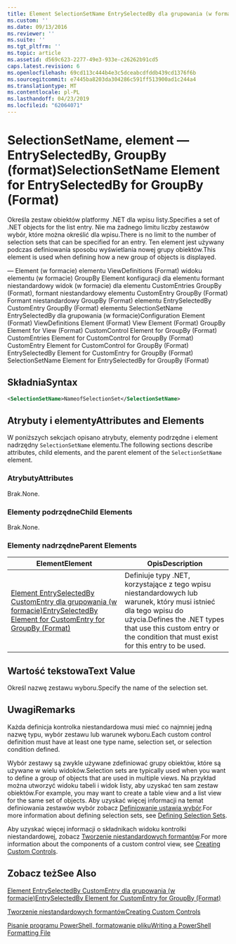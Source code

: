 ```yaml
---
title: Element SelectionSetName EntrySelectedBy dla grupowania (w formacie) | Dokumentacja firmy Microsoft
ms.custom: ''
ms.date: 09/13/2016
ms.reviewer: ''
ms.suite: ''
ms.tgt_pltfrm: ''
ms.topic: article
ms.assetid: d569c623-2277-49e3-933e-c26262b91cd5
caps.latest.revision: 6
ms.openlocfilehash: 69cd113c444b4e3c5dceabcdfddb439cd1376f6b
ms.sourcegitcommit: e7445ba8203da304286c591ff513900ad1c244a4
ms.translationtype: MT
ms.contentlocale: pl-PL
ms.lasthandoff: 04/23/2019
ms.locfileid: "62064071"
---
```

# <a name="selectionsetname-element-for-entryselectedby-for-groupby-format"></a><span data-ttu-id="4e2b8-102">SelectionSetName, element — EntrySelectedBy, GroupBy (format)</span><span class="sxs-lookup"><span data-stu-id="4e2b8-102">SelectionSetName Element for EntrySelectedBy for GroupBy (Format)</span></span>

<span data-ttu-id="4e2b8-103">Określa zestaw obiektów platformy .NET dla wpisu listy.</span><span class="sxs-lookup"><span data-stu-id="4e2b8-103">Specifies a set of .NET objects for the list entry.</span></span> <span data-ttu-id="4e2b8-104">Nie ma żadnego limitu liczby zestawów wybór, które można określić dla wpisu.</span><span class="sxs-lookup"><span data-stu-id="4e2b8-104">There is no limit to the number of selection sets that can be specified for an entry.</span></span> <span data-ttu-id="4e2b8-105">Ten element jest używany podczas definiowania sposobu wyświetlania nowej grupy obiektów.</span><span class="sxs-lookup"><span data-stu-id="4e2b8-105">This element is used when defining how a new group of objects is displayed.</span></span>

<span data-ttu-id="4e2b8-106">— Element (w formacie) elementu ViewDefinitions (Format) widoku elementu (w formacie) GroupBy Element konfiguracji dla elementu formant niestandardowy widok (w formacie) dla elementu CustomEntries GroupBy (Format), formant niestandardowy elementu CustomEntry GroupBy (Format) Formant niestandardowy GroupBy (Format) elementu EntrySelectedBy CustomEntry GroupBy (Format) elementu SelectionSetName EntrySelectedBy dla grupowania (w formacie)</span><span class="sxs-lookup"><span data-stu-id="4e2b8-106">Configuration Element (Format) ViewDefinitions Element (Format) View Element (Format) GroupBy Element for View (Format) CustomControl Element for GroupBy (Format) CustomEntries Element for CustomControl for GroupBy (Format) CustomEntry Element for CustomControl for GroupBy (Format) EntrySelectedBy Element for CustomEntry for GroupBy (Format) SelectionSetName Element for EntrySelectedBy for GroupBy (Format)</span></span>

## <a name="syntax"></a><span data-ttu-id="4e2b8-107">Składnia</span><span class="sxs-lookup"><span data-stu-id="4e2b8-107">Syntax</span></span>

```xml
<SelectionSetName>NameofSelectionSet</SelectionSetName>
```

## <a name="attributes-and-elements"></a><span data-ttu-id="4e2b8-108">Atrybuty i elementy</span><span class="sxs-lookup"><span data-stu-id="4e2b8-108">Attributes and Elements</span></span>

<span data-ttu-id="4e2b8-109">W poniższych sekcjach opisano atrybuty, elementy podrzędne i element nadrzędny `SelectionSetName` elementu.</span><span class="sxs-lookup"><span data-stu-id="4e2b8-109">The following sections describe attributes, child elements, and the parent element of the `SelectionSetName` element.</span></span>

### <a name="attributes"></a><span data-ttu-id="4e2b8-110">Atrybuty</span><span class="sxs-lookup"><span data-stu-id="4e2b8-110">Attributes</span></span>

<span data-ttu-id="4e2b8-111">Brak.</span><span class="sxs-lookup"><span data-stu-id="4e2b8-111">None.</span></span>

### <a name="child-elements"></a><span data-ttu-id="4e2b8-112">Elementy podrzędne</span><span class="sxs-lookup"><span data-stu-id="4e2b8-112">Child Elements</span></span>

<span data-ttu-id="4e2b8-113">Brak.</span><span class="sxs-lookup"><span data-stu-id="4e2b8-113">None.</span></span>

### <a name="parent-elements"></a><span data-ttu-id="4e2b8-114">Elementy nadrzędne</span><span class="sxs-lookup"><span data-stu-id="4e2b8-114">Parent Elements</span></span>

|<span data-ttu-id="4e2b8-115">Element</span><span class="sxs-lookup"><span data-stu-id="4e2b8-115">Element</span></span>|<span data-ttu-id="4e2b8-116">Opis</span><span class="sxs-lookup"><span data-stu-id="4e2b8-116">Description</span></span>|
|-------------|-----------------|
|[<span data-ttu-id="4e2b8-117">Element EntrySelectedBy CustomEntry dla grupowania (w formacie)</span><span class="sxs-lookup"><span data-stu-id="4e2b8-117">EntrySelectedBy Element for CustomEntry for GroupBy (Format)</span></span>](./entryselectedby-element-for-customentry-for-groupby-format.md)|<span data-ttu-id="4e2b8-118">Definiuje typy .NET, korzystające z tego wpisu niestandardowych lub warunek, który musi istnieć dla tego wpisu do użycia.</span><span class="sxs-lookup"><span data-stu-id="4e2b8-118">Defines the .NET types that use this custom entry or the condition that must exist for this entry to be used.</span></span>|

## <a name="text-value"></a><span data-ttu-id="4e2b8-119">Wartość tekstowa</span><span class="sxs-lookup"><span data-stu-id="4e2b8-119">Text Value</span></span>

<span data-ttu-id="4e2b8-120">Określ nazwę zestawu wyboru.</span><span class="sxs-lookup"><span data-stu-id="4e2b8-120">Specify the name of the selection set.</span></span>

## <a name="remarks"></a><span data-ttu-id="4e2b8-121">Uwagi</span><span class="sxs-lookup"><span data-stu-id="4e2b8-121">Remarks</span></span>

<span data-ttu-id="4e2b8-122">Każda definicja kontrolka niestandardowa musi mieć co najmniej jedną nazwę typu, wybór zestawu lub warunek wyboru.</span><span class="sxs-lookup"><span data-stu-id="4e2b8-122">Each custom control definition must have at least one type name, selection set, or selection condition defined.</span></span>

<span data-ttu-id="4e2b8-123">Wybór zestawy są zwykle używane zdefiniować grupy obiektów, które są używane w wielu widoków.</span><span class="sxs-lookup"><span data-stu-id="4e2b8-123">Selection sets are typically used when you want to define a group of objects that are used in multiple views.</span></span> <span data-ttu-id="4e2b8-124">Na przykład można utworzyć widoku tabeli i widok listy, aby uzyskać ten sam zestaw obiektów.</span><span class="sxs-lookup"><span data-stu-id="4e2b8-124">For example, you may want to create a table view and a list view for the same set of objects.</span></span> <span data-ttu-id="4e2b8-125">Aby uzyskać więcej informacji na temat definiowania zestawów wybór zobacz [Definiowanie ustawia wybór](./defining-selection-sets.md).</span><span class="sxs-lookup"><span data-stu-id="4e2b8-125">For more information about defining selection sets, see [Defining Selection Sets](./defining-selection-sets.md).</span></span>

<span data-ttu-id="4e2b8-126">Aby uzyskać więcej informacji o składnikach widoku kontrolki niestandardowej, zobacz [Tworzenie niestandardowych formantów](./creating-custom-controls.md).</span><span class="sxs-lookup"><span data-stu-id="4e2b8-126">For more information about the components of a custom control view, see [Creating Custom Controls](./creating-custom-controls.md).</span></span>

## <a name="see-also"></a><span data-ttu-id="4e2b8-127">Zobacz też</span><span class="sxs-lookup"><span data-stu-id="4e2b8-127">See Also</span></span>

[<span data-ttu-id="4e2b8-128">Element EntrySelectedBy CustomEntry dla grupowania (w formacie)</span><span class="sxs-lookup"><span data-stu-id="4e2b8-128">EntrySelectedBy Element for CustomEntry for GroupBy (Format)</span></span>](./entryselectedby-element-for-customentry-for-groupby-format.md)

[<span data-ttu-id="4e2b8-129">Tworzenie niestandardowych formantów</span><span class="sxs-lookup"><span data-stu-id="4e2b8-129">Creating Custom Controls</span></span>](./creating-custom-controls.md)

[<span data-ttu-id="4e2b8-130">Pisanie programu PowerShell, formatowanie pliku</span><span class="sxs-lookup"><span data-stu-id="4e2b8-130">Writing a PowerShell Formatting File</span></span>](./writing-a-powershell-formatting-file.md)
